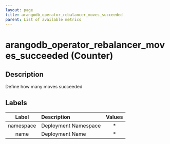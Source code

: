 ```yaml
---
layout: page
title: arangodb_operator_rebalancer_moves_succeeded
parent: List of available metrics
---
```


# arangodb_operator_rebalancer_moves_succeeded (Counter)

## Description

Define how many moves succeeded

## Labels

| Label | Description | Values |
|:---:|:--- |:---:|
| namespace | Deployment Namespace | * |
| name | Deployment Name | * |
